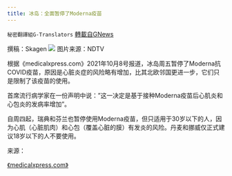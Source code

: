 ```yaml
---
title: 冰岛：全面暂停了Moderna疫苗
---
```

`秘密翻譯組G-Translators` [轉載自GNews](https://gnews.org/zh-hans/1583107/)

撰稿：Skagen
![](https://assets.gnews.org/wp-content/uploads/2021/10/捕获-1.jpg)
图片来源：NDTV

根据《medicalxpress.com》2021年10月8号报道，冰岛周五暂停了Moderna抗COVID疫苗，原因是心脏炎症的风险略有增加，比其北欧邻国更进一步，它们只是限制了该疫苗的使用。

首席流行病学家在一份声明中说：”这一决定是基于接种Moderna疫苗后心肌炎和心包炎的发病率增加”。

自周四起，瑞典和芬兰也暂停使用Moderna疫苗，但只适用于30岁以下的人，因为心肌（心脏肌肉）和心包（覆盖心脏的膜）有发炎的风险。丹麦和挪威仅正式建议18岁以下的人不要使用。

来源：

[《medicalxpress.com》](https://medicalxpress.com/news/2021-10-iceland-halts-moderna-jabs-heart-inflammation.html)
